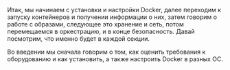 Итак, мы начинаем с установки и настройки Docker, далее переходим к запуску контейнеров и получении информации о них, затем говорим о работе с образами, следующее это хранение и сеть, потом перемещаемся в оркестрацию, и в конце безопасность. Давай посмотрим, что именно будет в каждой секции.

Во введении мы сначала говорим о том, как оценить требования к оборудованию и как установить, а также настроить Docker в разных ОС.
